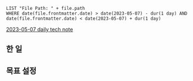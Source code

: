 ```dataview
LIST "File Path: " + file.path
WHERE date(file.frontmatter.date) > date(2023-05-07) - dur(1 day) AND date(file.frontmatter.date) < date(2023-05-07) + dur(1 day)
```

[2023-05-07 daily tech note](/topic/tech-review/T2023-05-07/T2023-05-07)

## 한 일

## 목표 설정
